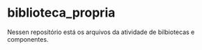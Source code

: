 # biblioteca_propria
Nessen repositório está os arquivos da atividade de bilbiotecas e componentes.
